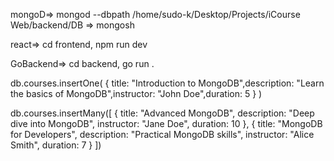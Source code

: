mongoD=> mongod --dbpath /home/sudo-k/Desktop/Projects/iCourse Web/backend/DB
=> mongosh

react=> cd frontend, npm run dev

GoBackend=> cd backend, go run .

db.courses.insertOne(
{ title: "Introduction to MongoDB",description: "Learn the basics of MongoDB",instructor: "John Doe",duration: 5 }
)

db.courses.insertMany([
{ title: "Advanced MongoDB", description: "Deep dive into MongoDB", instructor: "Jane Doe", duration: 10 },
{ title: "MongoDB for Developers", description: "Practical MongoDB skills", instructor: "Alice Smith", duration: 7 }
])

